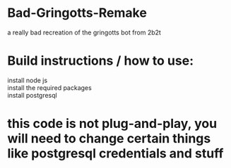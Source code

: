 # Bad-Gringotts-Remake
a really bad recreation of the gringotts bot from 2b2t


# Build instructions / how to use:
install node js<br>
install the required packages<br>
install postgresql<br>
# this code is not plug-and-play, you will need to change certain things like postgresql credentials and stuff
